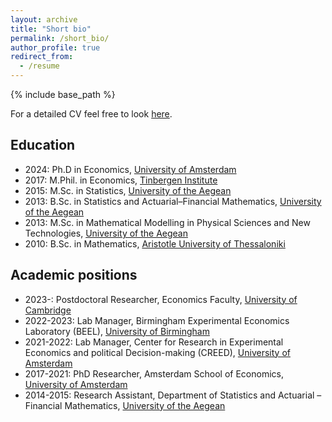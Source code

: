 ```yaml
---
layout: archive
title: "Short bio"
permalink: /short_bio/
author_profile: true
redirect_from:
  - /resume
---
```


{% include base_path %}

For a detailed CV feel free to look [here](/files/cv_ioannidis.pdf).

Education
-----
* 2024: Ph.D in Economics, <a href="https://ase.uva.nl/" target="_blank">University of Amsterdam</a>
* 2017: M.Phil. in Economics, <a href="https://tinbergen.nl/" target="_blank">Tinbergen Institute</a>
* 2015: M.Sc. in Statistics, <a href="http://www.actuar.aegean.gr/index.php/en/">University of the Aegean</a>
* 2013: B.Sc. in Statistics and Actuarial–Financial Mathematics, <a href="http://www.actuar.aegean.gr/index.php/en/">University of the Aegean</a>
* 2013: M.Sc. in Mathematical Modelling in Physical Sciences and New Technologies, <a href="https://www.math.aegean.gr/index.php/en/">University of the Aegean</a>
* 2010: B.Sc. in Mathematics, <a href="https://math.auth.gr/en/" target="_blank">Aristotle University of Thessaloniki</a>

Academic positions
-----
* 2023-: Postdoctoral Researcher, Economics Faculty, <a href="https://www.econ.cam.ac.uk/" target="_blank">University of Cambridge</a>
* 2022-2023: Lab Manager, Birmingham Experimental Economics Laboratory (BEEL), <a href="https://www.birmingham.ac.uk/schools/business/departments/economics" target="_blank">University of Birmingham</a>
* 2021-2022: Lab Manager, Center for Research in Experimental Economics and political Decision-making (CREED), <a href="https://www.econ.cam.ac.uk/" target="_blank">University of Amsterdam</a>
* 2017-2021: PhD Researcher, Amsterdam School of Economics, <a href="https://ase.uva.nl/" target="_blank">University of Amsterdam</a>
* 2014-2015: Research Assistant, Department of Statistics and Actuarial – Financial Mathematics, <a href="https://www.actuar.aegean.gr/index.php/en/" target="_blank">University of the Aegean</a>
